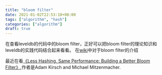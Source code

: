 ```yaml
---
title: "bloom filter"
date: 2021-01-02T22:53:10+08:00
tags: ["algorithm", "hash"]
categories: ["algorithm"]
draft: true
---
```


在查看leveldb的代码中的bloom filter，正好可以把bloom filter的理论知识和leveldb的实践代码结合起来看看。
在[wiki](https://en.wikipedia.org/wiki/Bloom_filter)中对于bloom filter的介绍

最近在看[《Less Hashing, Same Performance: Building a Better Bloom Filter》](https://www.researchgate.net/publication/220770131_Less_Hashing_Same_Performance_Building_a_Better_Bloom_Filter),作者是Adam Kirsch and Michael Mitzenmacher.
